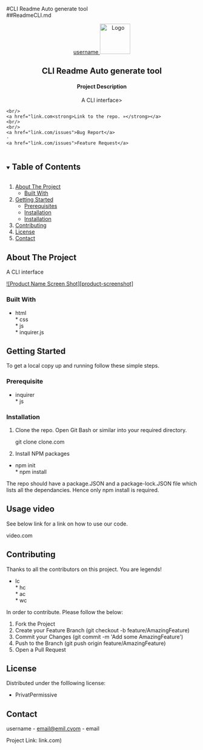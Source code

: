 
#CLI Readme Auto generate tool
<br/>
##ReadmeCLI.md
<br/>
<p align="center">
  <a href="link.com">username
    <img src="images/logo.png" alt="Logo" width="80" height="80">
  </a>

  <h2 align="center">CLI Readme Auto generate tool</h3> 
  <h4 align="center">Project Description</h3>
  <p align="center">A CLI interface></p>
    
    <br/>
    <a href="link.com<strong>Link to the repo. »</strong></a>
    <br/>
    <br/>
    <a href="link.com/issues">Bug Report</a>
    ·
    <a href="link.com/issues">Feature Request</a>
  </p>
</p>

<details open="open">
  <summary><h2 style="display: inline-block">Table of Contents</h2></summary>
  <ol>
    <li>
      <a href="#about-the-project">About The Project</a>
      <ul>
        <li><a href="#built-with">Built With</a></li>
      </ul>
    </li>
    <li>
      <a href="getting-started">Getting Started</a>
      <ul>
        <li><a href="#prerequisite">Prerequisites</a></li>
        <li><a href="#installation">Installation</a></li>
        <li><a href="#usage-video">Installation</a></li>        
      </ul>
    </li>
    <li><a href="#contributing">Contributing</a></li>
    <li><a href="#license">License</a></li>
    <li><a href="#contact">Contact</a></li>
  </ol>
</details>


## About The Project

A CLI interface

[![Product Name Screen Shot][product-screenshot]](https://example.com)


### Built With

* html <br/>* css <br/>* js <br/>* inquirer.js <br/>


## Getting Started

To get a local copy up and running follow these simple steps.

### Prerequisite

* inquirer <br/>* js <br/>
  

### Installation

1. Clone the repo.
   Open Git Bash or similar into your required directory.

   git clone clone.com
   
2. Install NPM packages
   
  * npm init <br/>*  npm install <br/>

   The repo should have a package.JSON and a package-lock.JSON file which lists all the dependancies. Hence only npm install is required.
   

## Usage video

See below link for a link on how to use our code.

video.com


## Contributing

Thanks to all the contributors on this project. You are legends! 

* lc <br/>* hc <br/>* ac <br/>* wc <br/>

In order to contribute. Please follow the below:

1. Fork the Project
2. Create your Feature Branch (git checkout -b feature/AmazingFeature)
3. Commit your Changes (git commit -m 'Add some AmazingFeature')
4. Push to the Branch (git push origin feature/AmazingFeature)
5. Open a Pull Request


## License

Distributed under the folllowing license:

* PrivatPermissive


## Contact

username - email@emil.cvom - email

Project Link: link.com)

